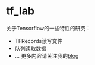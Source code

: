 # tf_lab

关于Tensorflow的一些特性的研究：
- TFRecords读写文件
- 队列读取数据
- ...
更多内容请关注我的[blog](http://ycszen.github.io/)

